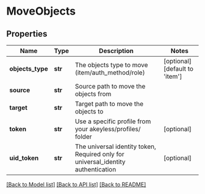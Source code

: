 # MoveObjects

## Properties
Name | Type | Description | Notes
------------ | ------------- | ------------- | -------------
**objects_type** | **str** | The objects type to move (item/auth_method/role) | [optional] [default to 'item']
**source** | **str** | Source path to move the objects from | 
**target** | **str** | Target path to move the objects to | 
**token** | **str** | Use a specific profile from your akeyless/profiles/ folder | [optional] 
**uid_token** | **str** | The universal identity token, Required only for universal_identity authentication | [optional] 

[[Back to Model list]](../README.md#documentation-for-models) [[Back to API list]](../README.md#documentation-for-api-endpoints) [[Back to README]](../README.md)


